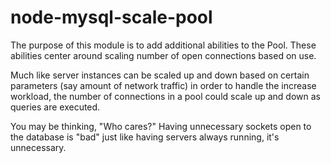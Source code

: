 # node-mysql-scale-pool

The purpose of this module is to add additional abilities to the Pool. These
abilities center around scaling number of open connections based on use.

Much like server instances can be scaled up and down based on certain parameters
(say amount of network traffic) in order to handle the increase workload, the
number of connections in a pool could scale up and down as queries are executed.

You may be thinking, "Who cares?" Having unnecessary sockets open to the database
is "bad" just like having servers always running, it's unnecessary.
